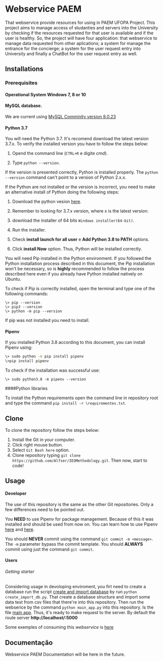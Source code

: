 # Webservice PAEM
That webservice provide resources for using in PAEM UFOPA Project. This project aims to manage access of studanties and servers into the University 
by checking if the resources requested for that user is available and if the user is healthy. So, the project will have four application:
that webservice to manage data requested from other aplications; a system for manage the entrance for the concierge; a system for the user request entry into University
and finally a ChatBot for the user request entry as well.  

## Installations

### Prerequisites

#### Operational System Windows 7, 8 or 10

#### MySQL database.

We are current using [MySQL Comminity version 8.0.23](https://dev.mysql.com/downloads/installer/)

#### Python 3.7

You will need the Python 3.7. It's recomend download the latest version 3.7.x. To verify the installed version you have to follow the steps below:

1. Opend the command line (`CTRL+R` e digite _cmd_).

2. Type `python --version`.

If the version is presented correctly, Python is installed properly. The `python --version` command can't point to a version of Python 2.x.x.

If the Python are not installed or the version is incorrect, you need to make an alternative install of Python doing the following steps:

1. Download the python vesion [here](https://www.python.org/downloads/source/).

2. Remember to looking for 3.7.x version, where x is the latest version:

3. download the installer of 64 bits `Windows installer(64-bit)`.

4. Run the installer.

5. Check **install launch for all user** e **Add Python 3.8 to PATH** options.

6. Click __install Now__ option. Thus, Python will be installed correctly.

You will need Pip installed in the Python environment. If you followed the Python installation process described in this document, the Pip installation won't be necessary, so is **highly** recommended to follow the process described here even if you already have Python installed natively on Ubuntu.

To check if Pip is correctly installed, open the terminal and type one of the following commands:

```
\> pip --version
\> pip3 --version
\> python -m pip --version
```

If pip was not installed you need to install.
#### Pipenv

If you installed Python 3.8 according to this document, you can install Pipenv using:

```bash
\> sudo python -m pip install pipenv
\>pip install pipenv
```

To check if the installation was successful use:

```
\> sudo python3.8 -m pipenv --version
```

####Python libraries

To install the Python requirements open the command line in repository root and type the command `pip install -r \requirementes.txt`.

## Clone

To clone the repository follow the steps below:

1. Install the Git in your computer.
2. Click right mouse button.
3. Select `Git Bash here` option.
3. Clone repository typing `git clone https://github.com/Alfser/IEOMethodology.git`. Then now, start to code!

## Usage

#### Developer
The use of this repository is the same as the other Git repositories. Only a few differences need to be pointed out.

You **NEED** to use Pipenv for package management. Because of this it was installed and should be used from now on. 
You can learn how to use Pipenv [here](https://github.com/pypa/pipenv) and [here](https://pipenv.kennethreitz.org/en/latest/).

You should **NEVER** commit using the command `git commit -m <message>`. The `-m` parameter bypass the commit template. 
You should **ALWAYS** commit using just the command `git commit`.

#### Users
###### Getting starter
Considering usage in devoloping enviroment, you firt need to create a database run the script [create and import database](/create_import_db.py) 
by run `python create_import_db.py`. That create a database structure and import some data
test from csv files that there're into this repository. Then run the webserice by the command `python main_app.py` into this repository. 
Is the file [main app](/main.py). Thus, it's ready to make request to the server. By default the route server **http://localhost/:5000** 

Some exemples of consuming this *webservice* is [here](\exemple) 

## Documentação

Webservice PAEM Documentation will be here in the future.
